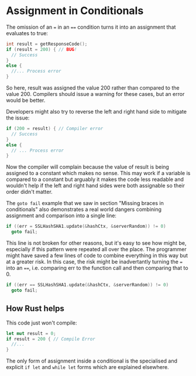 # Assignment in Conditionals

The omission of an `=` in an `==` condition turns it into an assignment that evaluates to true:

```c++
int result = getResponseCode();
if (result = 200) { // BUG!
  // Success
}
else {
  //... Process error
}
```

So here, result was assigned the value 200 rather than compared to the value 200. Compilers should
issue a warning for these cases, but an error would be better.

Developers might also try to reverse the left and right hand side to mitigate the issue:

```c++
if (200 = result) { // Compiler error
  // Success
}
else {
  // ... Process error
}
```

Now the compiler will complain because the value of result is being assigned to a constant which makes no sense. This may work if a variable is compared to a constant but arguably it makes the code less readable and wouldn't help if the left and right hand sides were both assignable so their order didn't matter.

The `goto fail` example that we saw in section "Missing braces in conditionals" also demonstrates a real world dangers combining assignment and comparison into a single line:

```c++
if ((err = SSLHashSHA1.update(&hashCtx, &serverRandom)) != 0)
  goto fail;
```

This line is not broken for other reasons, but it's easy to see how might be, especially if this pattern were repeated all over the place. The programmer might have saved a few lines of code to combine everything in this way but at a greater risk. In this case, the risk might be inadvertantly turning the `=` into an `==`, i.e. comparing err to the function call and then comparing that to 0.

```c++
if ((err == SSLHashSHA1.update(&hashCtx, &serverRandom)) != 0)
  goto fail;
```

## How Rust helps

This code just won't compile:

```rust
let mut result = 0;
if result = 200 { // Compile Error
  //...
}
```

The only form of assignment inside a conditional is the specialised and explicit `if let` and `while let` forms which are explained elsewhere.
